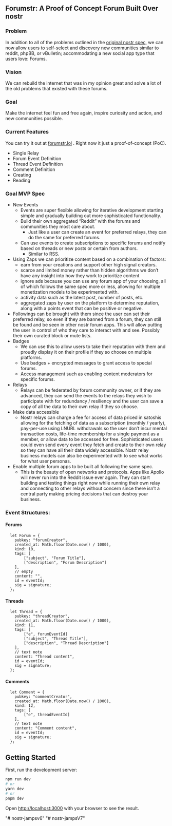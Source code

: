 ## Forumstr: A Proof of Concept Forum Built Over nostr

### Problem

In addition to all of the problems outlined in the [original nostr spec](https://github.com/nostr-protocol/nostr), we can now allow users to self-select and discovery new communities similar to reddit, phpBB, or vBulletin; accommodating a new social app type that users love: Forums. 

### Vision

We can rebuild the internet that was in my opinion great and solve a lot of the old problems that existed with these forums.

### Goal

Make the internet feel fun and free again, inspire curiosity and action, and new communities possible.

### Current Features

You can try it out at [forumstr.lol](https://forumstr.lol) . Right now it just a proof-of-concept (PoC).

- Single Relay
- Forum Event Definition
- Thread Event Definition
- Comment Definition
- Creating
- Reading

### Goal MVP Spec

- New Events
    - Events are super flexible allowing for iterative development starting simple and gradually building out more sophisticated functionality.
    - Build their own aggregated “Reddit” with the forums and communities they most care about.
        - Just like a user can create an event for preferred relays, they can do the same for preferred forums.
    - Can use events to create subscriptions to specific forums and notify based on threads or new posts or certain from authors.
        - Similar to RSS.
- Using Zaps we can prioritize content based on a combination of factors:
    - earn from your creations and support other high signal creators.
    - scarce and limited money rather than hidden algorithms we don’t have any insight into how they work to prioritize content
    - ignore ads because you can use any forum app of your choosing, all of which follows the same spec more or less, allowing for multiple monetization models to be experimented with.
    - activity data such as the latest post, number of posts, etc.
    - aggregated zaps by user on the platform to determine reputation, along with a points event that can be positive or negative.
- Followings can be brought with them since the user can set their preferred relay, so even if they are banned from a forum, they can still be found and be seen in other nostr forum apps. This will allow putting the user in control of who they care to interact with and see. Possibly their own curated block or mute lists.
- Badges
    - We can use this to allow users to take their reputation with them and proudly display it on their profile if they so choose on multiple platforms.
    - Use badges + encrypted messages to grant access to special forums.
    - Access management such as enabling content moderators for specific forums.
- Relays
    - Relays can be federated by forum community owner, or if they are advanced, they can send the events to the relays they wish to participate with for redundancy / resiliency and the user can save a copy of all the data to their own relay if they so choose.
- Make data accessible
    - Nostr relays can charge a fee for access of data priced in satoshis allowing for the fetching of data as a subscription (monthly / yearly), pay-per-use using LNURL withdrawals so the user don’t incur mental transaction costs, life-time membership  for a single payment as a member, or allow data to be accessed for free. Sophisticated users could even send every event they fetch and create to their own relay so they can have all their data widely accessible. Nostr relay business models can also be experimented with to see what works for what user personas.
- Enable multiple forum apps to be built all following the same spec.
    - This is the beauty of open networks and protocols. Apps like Apollo will never run into the Reddit issue ever again. They can start building and testing things right now while running their own relay and connecting to other relays without concern since there isn’t a central party making pricing decisions that can destroy your business.
    
### Event Structures:

#### Forums
```
  let Forum = {
    pubkey: "forumCreator",
    created_at: Math.floor(Date.now() / 1000),
    kind: 10,
    tags: [
        ["subject", "Forum Title"],
        ["description", "Forum Description"]
    ],
    // empty
    content: "",
    id = eventId;
    sig = signature;
  };
```

#### Threads
```
  let Thread = {
    pubkey: "threadCreator",
    created_at: Math.floor(Date.now() / 1000),
    kind: 11,
    tags: [
        ["e", forumEventId]
        ["subject", "Thread Title"],
        ["description", "Thread Description"]
    ],
    // text note
    content: "Thread content",
    id = eventId;
    sig = signature;
  };
```

#### Comments
```
  let Comment = {
    pubkey: "commentCreator",
    created_at: Math.floor(Date.now() / 1000),
    kind: 12,
    tags: [
        ["e", threadEventId]
    ],
    // text note
    content: "Comment content",
    id = eventId;
    sig = signature;
  };
```

## Getting Started

First, run the development server:

```bash
npm run dev
# or
yarn dev
# or
pnpm dev
```

Open [http://localhost:3000](http://localhost:3000) with your browser to see the result.

"# nostr-jampsv6" 
"# nostr-jampsV7" 
